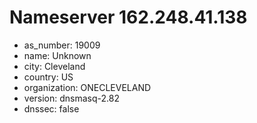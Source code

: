 # Nameserver 162.248.41.138

* as_number: 19009
* name: Unknown
* city: Cleveland
* country: US
* organization: ONECLEVELAND
* version: dnsmasq-2.82
* dnssec: false
